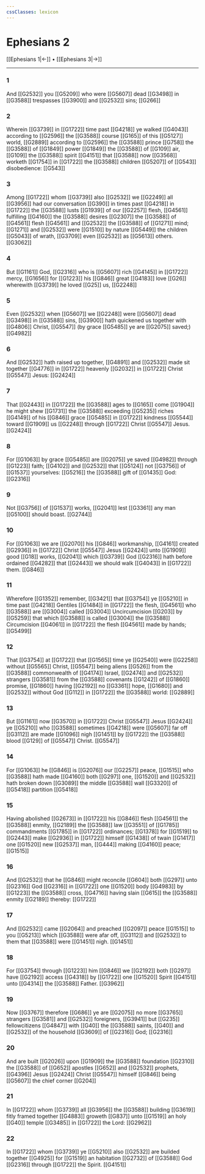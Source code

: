 ```yaml
---
cssClasses: lexicon
---
```

# Ephesians 2

[[Ephesians 1|←]] • [[Ephesians 3|→]]

---

### 1
And [[G2532]] you [[G5209]] who were [[G5607]] dead [[G3498]]  in [[G3588]] trespasses [[G3900]] and [[G2532]] sins; [[G266]]

### 2
Wherein [[G3739]] in [[G1722]] time past [[G4218]] ye walked [[G4043]] according to [[G2596]] the [[G3588]] course [[G165]] of this [[G5127]] world, [[G2889]] according to [[G2596]] the [[G3588]] prince [[G758]] the [[G3588]] of [[G1849]] power [[G1849]] the [[G3588]] of [[G109]] air, [[G109]] the [[G3588]] spirit [[G4151]] that [[G3588]] now [[G3568]] worketh [[G1754]] in [[G1722]] the [[G3588]] children [[G5207]] of [[G543]] disobedience: [[G543]]

### 3
Among [[G1722]] whom [[G3739]] also [[G2532]] we [[G2249]] all [[G3956]] had our conversation [[G390]] in times past [[G4218]] in [[G1722]] the [[G3588]] lusts [[G1939]] of our [[G2257]] flesh, [[G4561]] fulfilling [[G4160]] the [[G3588]] desires [[G2307]] the [[G3588]] of [[G4561]] flesh [[G4561]] and [[G2532]] the [[G3588]] of [[G1271]] mind; [[G1271]] and [[G2532]] were [[G1510]] by nature [[G5449]] the children [[G5043]] of wrath, [[G3709]] even [[G2532]] as [[G5613]] others. [[G3062]]

### 4
But [[G1161]] God, [[G2316]] who is [[G5607]] rich [[G4145]] in [[G1722]] mercy, [[G1656]] for [[G1223]] his [[G846]] great [[G4183]] love [[G26]] wherewith [[G3739]] he loved [[G25]] us, [[G2248]]

### 5
Even [[G2532]] when [[G5607]] we [[G2248]] were [[G5607]] dead [[G3498]]  in [[G3588]] sins, [[G3900]] hath quickened us together with [[G4806]] Christ, [[G5547]] (by grace [[G5485]] ye are [[G2075]] saved;) [[G4982]]

### 6
And [[G2532]] hath raised up together, [[G4891]] and [[G2532]] made sit together [[G4776]] in [[G1722]] heavenly [[G2032]] in [[G1722]] Christ [[G5547]] Jesus: [[G2424]]

### 7
That [[G2443]] in [[G1722]] the [[G3588]] ages to [[G165]] come [[G1904]] he might shew [[G1731]] the [[G3588]] exceeding [[G5235]] riches [[G4149]] of his [[G846]] grace [[G5485]] in [[G1722]] kindness [[G5544]] toward [[G1909]] us [[G2248]] through [[G1722]] Christ [[G5547]] Jesus. [[G2424]]

### 8
For [[G1063]] by grace [[G5485]] are [[G2075]] ye saved [[G4982]] through [[G1223]] faith; [[G4102]] and [[G2532]] that [[G5124]] not [[G3756]] of [[G1537]] yourselves: [[G5216]] the [[G3588]] gift of [[G1435]] God: [[G2316]]

### 9
Not [[G3756]] of [[G1537]] works, [[G2041]] lest [[G3361]] any man [[G5100]] should boast. [[G2744]]

### 10
For [[G1063]] we are [[G2070]] his [[G846]] workmanship, [[G4161]] created [[G2936]] in [[G1722]] Christ [[G5547]] Jesus [[G2424]] unto [[G1909]] good [[G18]] works, [[G2041]] which [[G3739]] God [[G2316]] hath before ordained [[G4282]] that [[G2443]] we should walk [[G4043]] in [[G1722]] them. [[G846]]

### 11
Wherefore [[G1352]] remember, [[G3421]] that [[G3754]] ye [[G5210]] in time past [[G4218]] Gentiles [[G1484]] in [[G1722]] the flesh, [[G4561]] who [[G3588]] are [[G3004]] called [[G3004]] Uncircumcision [[G203]] by [[G5259]] that which [[G3588]] is called [[G3004]] the [[G3588]] Circumcision [[G4061]] in [[G1722]] the flesh [[G4561]] made by hands; [[G5499]]

### 12
That [[G3754]] at [[G1722]] that [[G1565]] time ye [[G2540]] were [[G2258]] without [[G5565]] Christ, [[G5547]] being aliens [[G526]] from the [[G3588]] commonwealth of [[G4174]] Israel, [[G2474]] and [[G2532]] strangers [[G3581]] from the [[G3588]] covenants [[G1242]] of [[G1860]] promise, [[G1860]] having [[G2192]] no [[G3361]] hope, [[G1680]] and [[G2532]] without God [[G112]] in [[G1722]] the [[G3588]] world: [[G2889]]

### 13
But [[G1161]] now [[G3570]] in [[G1722]] Christ [[G5547]] Jesus [[G2424]] ye [[G5210]] who [[G3588]] sometimes [[G4218]] were [[G5607]] far off [[G3112]] are made [[G1096]] nigh [[G1451]] by [[G1722]] the [[G3588]] blood [[G129]] of [[G5547]] Christ. [[G5547]]

### 14
For [[G1063]] he [[G846]] is [[G2076]] our [[G2257]] peace, [[G1515]] who [[G3588]] hath made [[G4160]] both [[G297]] one, [[G1520]] and [[G2532]] hath broken down [[G3089]] the middle [[G3588]] wall [[G3320]] of [[G5418]] partition [[G5418]]

### 15
Having abolished [[G2673]] in [[G1722]] his [[G846]] flesh [[G4561]] the [[G3588]] enmity, [[G2189]] the [[G3588]] law [[G3551]] of [[G1785]] commandments [[G1785]] in [[G1722]] ordinances; [[G1378]] for [[G1519]] to [[G2443]] make [[G2936]] in [[G1722]] himself [[G1438]] of twain [[G1417]] one [[G1520]] new [[G2537]] man, [[G444]] making [[G4160]] peace; [[G1515]]

### 16
And [[G2532]] that he [[G846]] might reconcile [[G604]] both [[G297]] unto [[G2316]] God [[G2316]] in [[G1722]] one [[G1520]] body [[G4983]] by [[G1223]] the [[G3588]] cross, [[G4716]] having slain [[G615]] the [[G3588]] enmity [[G2189]] thereby: [[G1722]]

### 17
And [[G2532]] came [[G2064]] and preached [[G2097]] peace [[G1515]] to you [[G5213]] which [[G3588]] were afar off, [[G3112]] and [[G2532]]  to them that [[G3588]] were [[G1451]] nigh. [[G1451]]

### 18
For [[G3754]] through [[G1223]] him [[G846]] we [[G2192]] both [[G297]] have [[G2192]] access [[G4318]] by [[G1722]] one [[G1520]] Spirit [[G4151]] unto [[G4314]] the [[G3588]] Father. [[G3962]]

### 19
Now [[G3767]] therefore [[G686]] ye are [[G2075]] no more [[G3765]] strangers [[G3581]] and [[G2532]] foreigners, [[G3941]] but [[G235]] fellowcitizens [[G4847]] with [[G40]] the [[G3588]] saints, [[G40]] and [[G2532]] of the household [[G3609]] of [[G2316]] God; [[G2316]]

### 20
And are built [[G2026]] upon [[G1909]] the [[G3588]] foundation [[G2310]] the [[G3588]] of [[G652]] apostles [[G652]] and [[G2532]] prophets, [[G4396]] Jesus [[G2424]] Christ [[G5547]] himself [[G846]] being [[G5607]] the chief corner [[G204]]

### 21
In [[G1722]] whom [[G3739]] all [[G3956]] the [[G3588]] building [[G3619]] fitly framed together [[G4883]] groweth [[G837]] unto [[G1519]] an holy [[G40]] temple [[G3485]] in [[G1722]] the Lord: [[G2962]]

### 22
In [[G1722]] whom [[G3739]] ye [[G5210]] also [[G2532]] are builded together [[G4925]] for [[G1519]] an habitation [[G2732]]  of [[G3588]] God [[G2316]] through [[G1722]] the Spirit. [[G4151]]